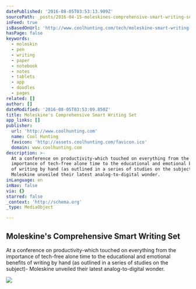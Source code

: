 ```yaml
---
datePublished: '2016-08-05T03:53:13.909Z'
sourcePath: _posts/2016-04-15-moleskines-comprehensive-smart-writing-set.md
inFeed: true
isBasedOnUrl: 'http://www.coolhunting.com/tech/moleskine-smart-writing-set'
hasPage: false
keywords:
  - moleskin
  - pen
  - writing
  - paper
  - notebook
  - notes
  - tablets
  - app
  - doodles
  - pages
related: []
author: []
dateModified: '2016-08-05T03:53:09.850Z'
title: Moleskine's Comprehensive Smart Writing Set
app_links: []
publisher:
  url: 'http://www.coolhunting.com'
  name: Cool Hunting
  favicon: 'http://assets.coolhunting.com/favicon.ico'
  domain: www.coolhunting.com
description: >-
  At a conference on productivity-which touched on everything from the
  importance of tech-free alone time to the educational and emotional benefits
  of writing by hand (as outlined in a series of studies on the subject)-
  Moleskine unveiled their latest analog-to-digital wonder.
inLanguage: en
inNav: false
via: {}
starred: false
_context: 'http://schema.org'
_type: MediaObject

---
```

<article style=""><h1>Moleskine's Comprehensive Smart Writing Set</h1><p>At a conference on productivity-which touched on everything from the importance of tech-free alone time to the educational and emotional benefits of writing by hand (as outlined in a series of studies on the subject)- Moleskine unveiled their latest analog-to-digital wonder.</p><img src="http://assets.coolhunting.com/coolhunting/2016/04/06/large_Moleskine-Smart-Set-Thumb.jpg" /></article>